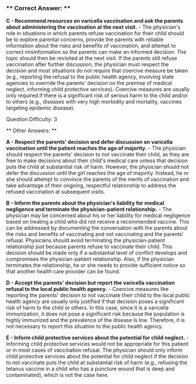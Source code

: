 ### ** Correct Answer: **

**C - Recommend resources on varicella vaccination and ask the parents about administering the vaccination at the next visit.** - The physician's role in situations in which parents refuse vaccination for their child should be to explore parental concerns, provide the parents with reliable information about the risks and benefits of vaccination, and attempt to correct misinformation so the parents can make an informed decision. The topic should then be revisited at the next visit. If the parents still refuse vaccination after further discussion, the physician must respect the decision and most situations do not require that coercive measure be taken (e.g., reporting the refusal to the public health agency, involving state agencies to override the parents' decision on the premise of medical neglect, informing child protective services). Coercive measures are usually only required if there is a significant risk of serious harm to the child and/or to others (e.g., diseases with very high morbidity and mortality, vaccines targeting epidemic disease).

Question Difficulty: 3

** Other Answers: **

**A - Respect the parents' decision and defer discussion on varicella vaccination until the patient reaches the age of majority.** - The physician should respect the parents' decision to not vaccinate their child, as they are free to make decisions about their child's medical care unless that decision puts the child at substantial risk of harm. However, the physician should not defer the discussion until the girl reaches the age of majority. Instead, he or she should attempt to convince the parents of the merits of vaccination and take advantage of their ongoing, respectful relationship to address the refused vaccination at subsequent visits.

**B - Inform the parents about the physician's liability for medical negligence and terminate the physician-patient relationship.** - The physician may be concerned about his or her liability for medical negligence based on treating a child who did not receive a recommended vaccine. This can be addressed by documenting the conversation with the parents about the risks and benefits of vaccinating and not vaccinating and the parents' refusal. Physicians should avoid terminating the physician-patient relationship just because parents refuse to vaccinate their child. This decision should be made only if a substantial level of conflict develops and compromises the physician-patient relationship. Also, if the physician terminates the relationship, he or she needs to provide sufficient notice so that another health care provider can be found.

**D - Accept the parents' decision but report the varicella vaccination refusal to the local public health agency.** - Coercive measures like reporting the parents' decision to not vaccinate their child to the local public health agency are usually only justified if that decision poses a significant risk of harm to the child or others. In this case, since it is a varicella immunization, it does not pose a significant risk because the population is highly immunized and the prevalence of the disease is low. Therefore, it is not necessary to report this situation to the public health agency.

**E - Inform child protective services about the potential for child neglect.** - Informing child protective services would not be appropriate for this patient or in most cases of vaccination refusal. The physician should only inform child protective services about the potential for child neglect if the decision to not vaccinate puts the child at substantial risk of harm (e.g., refusing the tetanus vaccine in a child who has a puncture wound that is deep and contaminated), which is not the case here.

